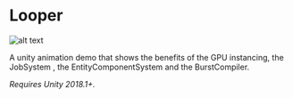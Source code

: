 # Looper
![alt text][logo]

[logo]: https://github.com/anissg/Looper/blob/master/Screenshots/Demo.gif "Demo Scene"

A unity animation demo that shows the benefits of the GPU instancing, the JobSystem , the EntityComponentSystem and the BurstCompiler.

*Requires Unity 2018.1+.*
